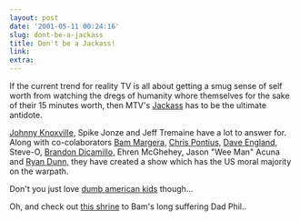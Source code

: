 ```yaml
---
layout: post
date: '2001-05-11 00:24:16'
slug: dont-be-a-jackass
title: Don't be a Jackass!
link: 
extra: 
---
```


If the current trend for reality TV is all about getting a smug sense of self worth from watching the dregs of humanity whore themselves for the sake of their 15 minutes worth, then MTV's [Jackass](http://www.mtv.com/mtv/tubescan/jackass/) has to be the ultimate antidote. 

[Johnny Knoxville,](http://www.angelfire.com/celeb/johnnyknoxville/RollingStone2101.html) Spike Jonze and Jeff Tremaine have a lot to answer for. Along with co-colaborators [Bam Margera,](http://www.bamargera.com/) [Chris Pontius,](http://www.stuff-o-rama.com/yeti.html) [Dave England,](http://www.snowboardermag.com/hot_air/extra_ball/) Steve-O, [Brandon Dicamillo,](http://brandondicamillo.tripod.com/Jackass/id6.html) Ehren McGhehey, Jason "Wee Man" Acuna and [Ryan Dunn,](http://ryandunn.tv/) they have created a show which has the US moral majority on the warpath.

Don't you just love [dumb american kids](http://www.eonline.com/News/Items/0,1,8163,00.html) though...

Oh, and check out [this shrine](http://www.philmargera.homestead.com/phil.html) to Bam's long suffering Dad Phil..